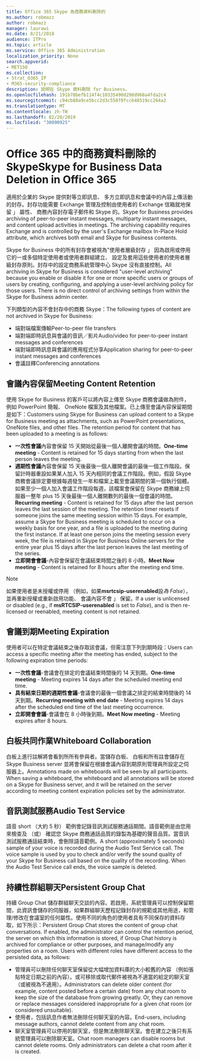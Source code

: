 ```yaml
---
title: Office 365 Skype 為商務資料刪除的
ms.author: robmazz
author: robmazz
manager: laurawi
ms.date: 8/21/2018
audience: ITPro
ms.topic: article
ms.service: Office 365 Administration
localization_priority: None
search.appverid:
- MET150
ms.collection:
- Strat_O365_IP
- M365-security-compliance
description: 說明在 Skype 資料刪除 for Business。
ms.openlocfilehash: 191b78befb114f4c10335490d298d968a4fda2c4
ms.sourcegitcommit: c94cb88a9ce5bcc2d3c558f0fcc648519cc264a2
ms.translationtype: MT
ms.contentlocale: zh-TW
ms.lasthandoff: 02/20/2019
ms.locfileid: "30090925"
---
```

# <a name="skype-for-business-data-deletion-in-office-365"></a><span data-ttu-id="814f4-103">Office 365 中的商務資料刪除的 Skype</span><span class="sxs-lookup"><span data-stu-id="814f4-103">Skype for Business Data Deletion in Office 365</span></span>

<span data-ttu-id="814f4-p101">適用於企業的 Skype 提供對等立即訊息、 多方立即訊息和會議中的內容上傳活動的封存。封存功能需要 Exchange 管理及控制由使用者的 Exchange 信箱就地保留 」 屬性、 商務內容封存電子郵件和 Skype 的。</span><span class="sxs-lookup"><span data-stu-id="814f4-p101">Skype for Business provides archiving of peer-to-peer instant messages, multiparty instant messages, and content upload activities in meetings. The archiving capability requires Exchange and is controlled by the user's Exchange mailbox In-Place Hold attribute, which archives both email and Skype for Business contents.</span></span>

<span data-ttu-id="814f4-p102">Skype for Business 中的所有封存會被視為"使用者層級封存 」 因為啟用或停用它的一或多個特定使用者或使用者群組建立、 設定及套用這些使用者的使用者層級封存原則。封存中的設定商務系統管理中心 Skype 沒有直接控制。</span><span class="sxs-lookup"><span data-stu-id="814f4-p102">All archiving in Skype for Business is considered "user-level archiving" because you enable or disable it for one or more specific users or groups of users by creating, configuring, and applying a user-level archiving policy for those users. There is no direct control of archiving settings from within the Skype for Business admin center.</span></span>

<span data-ttu-id="814f4-108">下列類型的內容不會封存中的商務 Skype：</span><span class="sxs-lookup"><span data-stu-id="814f4-108">The following types of content are not archived in Skype for Business:</span></span> 
- <span data-ttu-id="814f4-109">端對端檔案傳輸</span><span class="sxs-lookup"><span data-stu-id="814f4-109">Peer-to-peer file transfers</span></span>
- <span data-ttu-id="814f4-110">端對端即時訊息與會議的音訊／影片</span><span class="sxs-lookup"><span data-stu-id="814f4-110">Audio/video for peer-to-peer instant messages and conferences</span></span>
- <span data-ttu-id="814f4-111">端對端即時訊息與會議的應用程式分享</span><span class="sxs-lookup"><span data-stu-id="814f4-111">Application sharing for peer-to-peer instant messages and conferences</span></span>
- <span data-ttu-id="814f4-112">會議註釋</span><span class="sxs-lookup"><span data-stu-id="814f4-112">Conferencing annotations</span></span> 

## <a name="meeting-content-retention"></a><span data-ttu-id="814f4-113">會議內容保留</span><span class="sxs-lookup"><span data-stu-id="814f4-113">Meeting Content Retention</span></span>
<span data-ttu-id="814f4-p103">使用 Skype for Business 的客戶可以將內容上傳至 Skype 商務會議做為附件，例如 PowerPoint 簡報、 OneNote 檔案及其他檔案。已上傳至會議內容保留期間是如下：</span><span class="sxs-lookup"><span data-stu-id="814f4-p103">Customers using Skype for Business can upload content to a Skype for Business meeting as attachments, such as PowerPoint presentations, OneNote files, and other files. The retention period for content that has been uploaded to a meeting is as follows:</span></span>
- <span data-ttu-id="814f4-116">**一次性會議**內容會保留 15 天開始從最後一個人離開會議的時間。</span><span class="sxs-lookup"><span data-stu-id="814f4-116">**One-time meeting** - Content is retained for 15 days starting from when the last person leaves the meeting.</span></span>
- <span data-ttu-id="814f4-p104">**週期性會議**內容會保留 15 天後最後一個人離開會議的最後一個工作階段。保留計時器重設如果某人加入 15 天內相同的會議工作階段。例如，假設 Skype 商務會議排定要根據每週發生一年和檔案上載至會議期間的第一個執行個體。如果至少一個人加入會議工作階段每週，該檔案會保留在 Skype 商務線上伺服器一整年 plus 15 天後最後一個人離開數列的最後一個會議的時間。</span><span class="sxs-lookup"><span data-stu-id="814f4-p104">**Recurring meeting** - Content is retained for 15 days after the last person leaves the last session of the meeting. The retention timer resets if someone joins the same meeting session within 15 days. For example, assume a Skype for Business meeting is scheduled to occur on a weekly basis for one year, and a file is uploaded to the meeting during the first instance. If at least one person joins the meeting session every week, the file is retained in Skype for Business Online servers for the entire year plus 15 days after the last person leaves the last meeting of the series.</span></span>
- <span data-ttu-id="814f4-121">**立即開會會議**-內容會保留在會議結束時間之後的 8 小時。</span><span class="sxs-lookup"><span data-stu-id="814f4-121">**Meet Now meeting** - Content is retained for 8 hours after the meeting end time.</span></span>

> [!NOTE]
> <span data-ttu-id="814f4-122">如果使用者是未授權或停用 （例如，如果**msrtcsip-userenabled**設*為 False*），並再重新授權或重新啟用功能、 會議內容不會 」 保留。</span><span class="sxs-lookup"><span data-stu-id="814f4-122">If a user is unlicensed or disabled (e.g., if **msRTCSIP-userenabled** is set to *False*), and is then re-licensed or reenabled, meeting content is not retained.</span></span>

## <a name="meeting-expiration"></a><span data-ttu-id="814f4-123">會議到期</span><span class="sxs-lookup"><span data-stu-id="814f4-123">Meeting Expiration</span></span>
<span data-ttu-id="814f4-124">使用者可以在特定會議結束之後存取該會議，但需注意下列到期時段：</span><span class="sxs-lookup"><span data-stu-id="814f4-124">Users can access a specific meeting after the meeting has ended, subject to the following expiration time periods:</span></span>
- <span data-ttu-id="814f4-125">**一次性會議**-會議會在排定的會議結束時間後的 14 天到期。</span><span class="sxs-lookup"><span data-stu-id="814f4-125">**One-time meeting** - Meeting expires 14 days after the scheduled meeting end time.</span></span>
- <span data-ttu-id="814f4-126">**具有結束日期的週期性會議**-會議會的最後一個會議之排定的結束時間後的 14 天到期。</span><span class="sxs-lookup"><span data-stu-id="814f4-126">**Recurring meeting with end date** - Meeting expires 14 days after the scheduled end time of the last meeting occurrence.</span></span>
- <span data-ttu-id="814f4-127">**立即開會會議**-會議會在 8 小時後到期。</span><span class="sxs-lookup"><span data-stu-id="814f4-127">**Meet Now meeting** - Meeting expires after 8 hours.</span></span>

## <a name="whiteboard-collaboration"></a><span data-ttu-id="814f4-128">白板共同作業</span><span class="sxs-lookup"><span data-stu-id="814f4-128">Whiteboard Collaboration</span></span>
<span data-ttu-id="814f4-p105">白板上進行註解將會看到所所有參與者。當儲存白板、 白板和所有註會儲存在 Skype Business server 並將會保留在根據會議內容到期原則管理員所設定之伺服器上。</span><span class="sxs-lookup"><span data-stu-id="814f4-p105">Annotations made on whiteboards will be seen by all participants. When saving a whiteboard, the whiteboard and all annotations will be stored on a Skype for Business server, and it will be retained on the server according to meeting content expiration policies set by the administrator.</span></span>

## <a name="audio-test-service"></a><span data-ttu-id="814f4-131">音訊測試服務</span><span class="sxs-lookup"><span data-stu-id="814f4-131">Audio Test Service</span></span>
<span data-ttu-id="814f4-p106">語音 short （大約 5 秒） 範例會記錄音訊測試服務通話期間。語音範例是由您用來檢查及 （或） 確認您 Skype 商務通話品質的錄製為基礎的聲音品質。當音訊測試服務通話結束時，會刪除語音範例。</span><span class="sxs-lookup"><span data-stu-id="814f4-p106">A short (approximately 5 seconds) sample of your voice is recorded during the Audio Test Service call. The voice sample is used by you to check and/or verify the sound quality of your Skype for Business call based on the quality of the recording. When the Audio Test Service call ends, the voice sample is deleted.</span></span>

## <a name="persistent-group-chat"></a><span data-ttu-id="814f4-135">持續性群組聊天</span><span class="sxs-lookup"><span data-stu-id="814f4-135">Persistent Group Chat</span></span>
<span data-ttu-id="814f4-p107">持續 Group Chat 儲存群組聊天交談的內容。若啟用，系統管理員可以控制保留期間，此資訊會儲存的伺服器，如果群組聊天歷程記錄封存的規範或其他用途，和管理/修改在會議室的任何屬性。使用不同的角色的使用者具有不同保存的資料存取，如下所示：</span><span class="sxs-lookup"><span data-stu-id="814f4-p107">Persistent Group Chat stores the content of group chat conversations. If enabled, the administrator can control the retention period, the server on which this information is stored, if Group Chat history is archived for compliance or other purposes, and manage/modify any properties on a room. Users with different roles have different access to the persisted data, as follows:</span></span>
- <span data-ttu-id="814f4-p108">管理員可以刪除任何聊天室保留從大幅增加資料庫的大小較舊的內容 （例如張貼特定日期之前的內容）。或可移除或取代郵件被視為不適當的給定的聊天室 （或被視為不適用）。</span><span class="sxs-lookup"><span data-stu-id="814f4-p108">Administrators can delete older content (for example, content posted before a certain date) from any chat room to keep the size of the database from growing greatly. Or, they can remove or replace messages considered inappropriate for a given chat room (or considered unsuitable).</span></span>
- <span data-ttu-id="814f4-141">使用者，包括訊息作者無法刪除任何聊天室的內容。</span><span class="sxs-lookup"><span data-stu-id="814f4-141">End-users, including message authors, cannot delete content from any chat room.</span></span>
- <span data-ttu-id="814f4-p109">聊天室管理員可以停用的聊天室，但是無法刪除聊天室。會在建立之後只有系統管理員可以刪除聊天室。</span><span class="sxs-lookup"><span data-stu-id="814f4-p109">Chat room managers can disable rooms but cannot delete rooms. Only administrators can delete a chat room after it is created.</span></span>